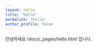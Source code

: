```yaml
---
layout: hello
title: "hello"
permalink: /hello/
author_profile: false
---
```

<html>
<head></head>
<body>
안녕하세요 /docs/_pages/hello.html 입니다. 
</body>
</html>
